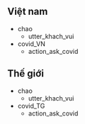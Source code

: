 ## Việt nam
* chao
  - utter_khach_vui
* covid_VN
  - action_ask_covid

## Thế giới
* chao
  - utter_khach_vui
* covid_TG
  - action_ask_covid